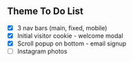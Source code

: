 ## Theme To Do List

- [X] 3 nav bars (main, fixed, mobile)
- [X] Initial visitor cookie - welcome modal
- [X] Scroll popup on bottom - email signup
- [ ] Instagram photos
